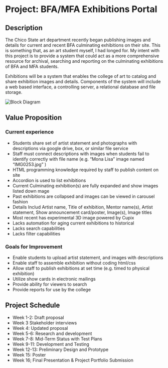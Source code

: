 # Project: BFA/MFA Exhibitions Portal

## Description

The Chico State art department recently began publishing images and details for current and recent BFA culminating exhibitions on their site.  This is something that, as an art student myself, I had longed for.  My intent with this project is to provide a system that could act as a more comprehensive resource for archival, searching and reporting on the culminating exhibitions of BFA and MFA students.

Exhibitions will be a system that enables the college of art to catalog and share exhibition images and details.  Components of the system will include a web based interface, a controlling server, a relational database and file storage.

![Block Diagram](https://lucid.app/publicSegments/view/559ac1ba-4ef7-49f8-bf2d-4164021a0665/image.jpeg "Block Diagram")

## Value Proposition
### Current experience
* Students share set of artist statement and photographs with descriptions via google drive, box, or similar file service
* Staff must connect descriptions with images when students fail to identify correctly with file name (e.g. “Mona Lisa” image named “IMG0253.jpg” )
* HTML programming knowledge required by staff to publish content on site
* Accordion is used to list exhibitions
* Current Culminating exhibition(s) are fully expanded and show images listed down mage
* Past exhibitions are collapsed and images can be viewed in carousel fashion
* Details Includ Artist name, Title of exhibition, Mentor name(s), Artist statement, Show announcement card/poster, Image(s), Image titles
* Most recent has experimental 3D image powered by Cupix
* Lacks automation for aging current exhibitions to historical
* Lacks search capabilities
* Lacks filter capabilities

### Goals for Improvement
* Enable students to upload artist statement, and images with descriptions
* Enable staff to assemble exhibition without coding html/css
* Allow staff to publish exhibitions at set time (e.g. timed to physical exhibition)
* Utilize show cards in electronic mailings
* Provide ability for viewers to search
* Provide reports for use by the college

## Project Schedule
- Week 1-2:	Draft proposal
- Week 3	Stakeholder interviews
- Week 4:	Updated proposal
- Week 5-6:	Research and development
- Week 7-8:	Mid-Term Status with Test Plans
- Week 9-11:	Development and Testing
- Week 12-13:	Preliminary Design and Prototype
- Week 15:	Poster
- Week 16;	Final Presentation & Project Portfolio Submission
